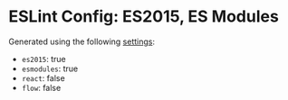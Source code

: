 # ESLint Config: ES2015, ES Modules

Generated using the following [settings](https://github.com/wildpeaks/packages-eslint-config#readme):

- `es2015`: true
- `esmodules`: true
- `react`: false
- `flow`: false
	